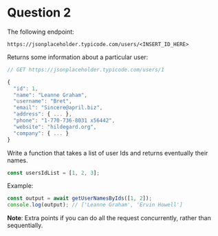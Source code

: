 # Question 2

The following endpoint:
```
https://jsonplaceholder.typicode.com/users/<INSERT_ID_HERE>
```

Returns some information about a particular user:

```javascript
// GET https://jsonplaceholder.typicode.com/users/1

{
  "id": 1,
  "name": "Leanne Graham",
  "username": "Bret",
  "email": "Sincere@april.biz",
  "address": { ... },
  "phone": "1-770-736-8031 x56442",
  "website": "hildegard.org",
  "company": { ... }
}
```

Write a function that takes a list of user Ids and returns eventually their names.

```javascript
const usersIdList = [1, 2, 3];
```

Example:

```javascript
const output = await getUserNamesByIds([1, 2]);
console.log(output); // ['Leanne Graham', 'Ervin Howell']
```

**Note**: Extra points if you can do all the request concurrently, rather than sequentially.
